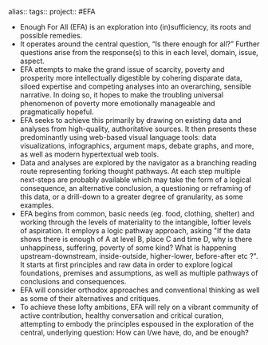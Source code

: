 alias::
tags::
project:: #EFA

- Enough For All (EFA) is an exploration into (in)sufficiency, its roots and possible remedies.
- It operates around the central question, “Is there enough for all?” Further questions arise from the response(s) to this in each level, domain, issue, aspect.
- EFA attempts to make the grand issue of scarcity, poverty and prosperity more intellectually digestible by cohering disparate data, siloed expertise and competing analyses into an overarching, sensible narrative. In doing so, it hopes to make the troubling universal phenomenon of poverty more emotionally manageable and pragmatically hopeful.
- EFA seeks to achieve this primarily by drawing on existing data and analyses from high-quality, authoritative sources. It then presents these predominantly using web-based visual language tools: data visualizations, infographics, argument maps, debate graphs, and more, as well as modern hypertextual web tools.
- Data and analyses are explored by the navigator as a branching reading route representing forking thought pathways. At each step multiple next-steps are probably available which may take the form of a logical consequence, an alternative conclusion, a questioning or reframing of this data, or a drill-down to a greater degree of granularity, as some examples.
- EFA begins from common, basic needs (eg. food, clothing, shelter) and working through the levels of materiality to the intangible, loftier levels of aspiration. It employs a logic pathway approach, asking "If the data shows there is enough of A at level B, place C and time D, why is there unhappiness, suffering, poverty of some kind? What is happening upstream-downstream, inside-outside, higher-lower, before-after etc ?". It starts at first principles and raw data in order to explore logical foundations, premises and assumptions, as well as multiple pathways of conclusions and consequences.
- EFA will consider orthodox approaches and conventional thinking as well as some of their alternatives and critiques.
- To achieve these lofty ambitions, EFA will rely on a vibrant community of active contribution, healthy conversation and critical curation, attempting to embody the principles espoused in the exploration of the central, underlying question: How can I/we have, do, and be enough?